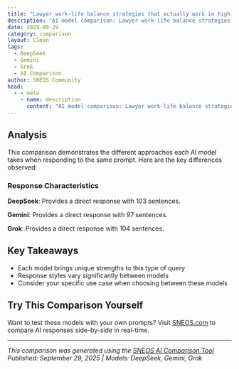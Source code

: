 ```yaml
---
title: "Lawyer work-life balance strategies that actually work in high-stress practice"
description: "AI model comparison: Lawyer work-life balance strategies that actually work in high-stress practice..."
date: 2025-09-29
category: comparison
layout: Clean
tags:
  - DeepSeek
  - Gemini
  - Grok
  - AI Comparison
author: SNEOS Community
head:
  - - meta
    - name: description
      content: "AI model comparison: Lawyer work-life balance strategies that actually work in high-stress practice..."
---
```


<ChatComparison
  title="Lawyer work-life balance strategies that actually work in high-stress practice"
  prompt="Lawyer work-life balance strategies that actually work in high-stress practice"
  :responses='{"DeepSeek": "Of course. This is one of the most critical and challenging issues in the legal profession. The \u0022always-on\u0022 culture, billable hour pressures, and high-stakes nature of the work make burnout a real and present danger.\n\nThe key is to move beyond generic advice and adopt strategies that are practical, actionable, and designed specifically for the high-stress legal environment. Here are lawyer work-life balance strategies that actually work.\n\n### I. The Mindset Shift: From \u0022Balance\u0022 to \u0022Integration \u0026 Boundaries\u0022\n\nFirst, abandon the myth of a perfect 50/50 balance every day. In a high-stress practice, some weeks will be 90/10. The goal is not daily perfection but **sustainable integration over the long term.**\n\n* **Reframe \u0022Balance\u0022:** Think of it as a seesaw. Some days, work is up; other days, life is up. The goal is to prevent the work side from crashing to the ground and staying there.\n* **Embrace \u0022Seasons\u0022:** Litigation has trial seasons. Corporate law has deal-closing seasons. Accept that there will be intense periods, but crucially, you must also have planned recovery periods.\n\n### II. Foundational Strategies: The Non-Negotiables\n\nThese are the bedrock habits that prevent burnout before it starts.\n\n1. **Ruthlessly Guard Your Time Off (The \u0022Do Not Disturb\u0022 Fortress):**\n * **Actual Vacations:** Take them. Truly disconnect. Inform key partners and clients well in advance. Designate a reliable coverage attorney and **do not check email.** A half-disconnected vacation is more stressful than no vacation at all.\n * **Protect Your Evenings \u0026 Weekends:** Block out \u0022non-negotiable\u0022 personal time on your calendar (e.g., \u0022Family Dinner,\u0022 \u0022Saturday Morning Hike\u0022). Treat these blocks with the same respect as a client meeting.\n * **Use Technology, Don\u0027t Be Used By It:** Turn off non-essential email and message notifications on your phone after hours. Use \u0022Focus\u0022 or \u0022Do Not Disturb\u0022 modes. A silent phone is a peaceful mind.\n\n2. **Radical Acceptance of Delegation and Systemization:**\n * **Delegate to the Right Level:** Don\u0027t waste your $500/hour time on $150/hour tasks. Delegate effectively to paralegals, junior associates, and administrative staff. Invest time in training them once to save you time forever.\n * **Create Systems and Templates:** Automate and systemize everything you can\u2014draft emails, common pleadings, discovery responses, checklists. This reduces decision fatigue and frees up mental bandwidth.\n\n3. **Master Your Calendar (It\u0027s Your Most Powerful Tool):**\n * **Time Blocking:** Don\u0027t just list tasks. Schedule them. Block out specific, uninterrupted time for deep work (drafting, strategy), shallow work (email), and personal commitments.\n * **Buffer Blocks:** Always schedule 15-30 minute buffers between meetings and tasks. This prevents the entire day from cascading into chaos from one overrun.\n * **\u0022No\u0022 is a Complete Sentence:** Learn to decline new commitments that don\u0027t align with your priorities or current capacity. It\u0027s better to under-promise and over-deliver.\n\n### III. Advanced In-the-Trenches Tactics\n\nThese are for when you\u0027re in the middle of a high-stress matter.\n\n1. **The \u0022Two-Minute Rule\u0022 for Email:**\n * If an email can be addressed in two minutes or less, do it immediately. If it can\u0027t, schedule time for it later. This prevents your inbox from becoming a terrifying, ever-growing to-do list.\n\n2. **The \u0022Stop-Time\u0022 Ritual:**\n * Create a 15-minute ritual at the end of your workday to signal to your brain that work is over. This could be: reviewing tomorrow\u0027s calendar, writing down your top 3 priorities for the next day, and shutting down your computer. This creates a psychological boundary.\n\n3. **Control the Communication Firehose:**\n * **Manage Client Expectations Early:** Set clear response-time guidelines (e.g., \u0022I typically respond to emails within 4 business hours during the day\u0022). This prevents clients from expecting instant replies at 10 PM.\n * **Batch Communication:** Designate 2-3 specific times per day to check and respond to emails and messages, rather than being reactive all day long.\n\n### IV. Personal Sustainability: Fuel for the Long Haul\n\nYou are your most important asset. A depleted lawyer is an ineffective lawyer.\n\n1. **Protect Your Sleep at All Costs:** Sleep deprivation directly impairs judgment, emotional regulation, and cognitive function\u2014the very tools of your trade. Aim for 7-8 hours. This is not a luxury; it\u0027s a professional necessity.\n\n2. **Schedule Self-Care Like a Court Date:**\n * Exercise, hobbies, and socializing cannot be \u0022if I have time\u0022 items. They must be scheduled. A 30-minute run, a weekly book club, or a coffee with a non-lawyer friend are critical for mental resilience.\n\n3. **Find a \u0022Third Place\u0022:**\n * This is a place that is neither the office nor home\u2014a gym, a coffee shop, a library, a park. It provides a mental and physical separation that is crucial for decompression.\n\n4. **Therapy and Coaching are Performance Enhancers:**\n * Talking to a therapist or a professional coach who understands the legal world is incredibly valuable. It provides a confidential outlet for stress and develops coping strategies. It\u0027s a sign of strength, not weakness.\n\n### V. The Firm \u0026 Culture Component\n\nIndividual strategies can only do so much in a toxic culture. If you\u0027re in a leadership position, foster this environment. If you\u0027re not, advocate for it.\n\n* **Measure Output, Not Hours Present:** Shift the focus from \u0022face time\u0022 to the quality and timeliness of work product.\n* **Leadership Must Model the Behavior:** If the managing partner sends emails at 2 AM on a Sunday, the message is clear. Leaders must take vacations and respect boundaries.\n* **Invest in Technology:** Provide tools that genuinely make life easier\u2014good document management systems, AI-assisted research, secure remote access\u2014to reduce friction and inefficiency.\n\n### Sample \u0022Ideal Week\u0022 Structure for a Lawyer:\n\n* **Monday:** Head down, deep work. Minimal meetings.\n* **Tuesday/Wednesday:** Meeting days. Client calls, court appearances, team check-ins.\n* **Thursday:** Wrapping up the week\u0027s major projects, preparing for Friday.\n* **Friday:** Lighter day. Administrative tasks, planning for the next week, aiming to finish by 5 PM.\n* **Evenings:** Two weeknights completely work-free (e.g., no email after 7 PM).\n* **Weekend:** One full day completely disconnected (e.g., Saturday). Sunday evening has a 1-hour \u0022weekly preview\u0022 to get organized for Monday, reducing Sunday Scaries.\n\n**Final, Crucial Point:** This is not about achieving a state of constant zen. It\u0027s about building a resilient system and a set of habits that allow you to thrive in the high-stress practice of law without sacrificing your health, relationships, or love for the profession. It requires intentionality and consistent practice, but it is absolutely achievable.", "Gemini": "## Lawyer Work-Life Balance Strategies That Actually Work in High-Stress Practice\n\nLet\u0027s be realistic, finding true \u0022balance\u0022 in a high-stress legal practice is often a moving target. It\u0027s less about achieving a perfect 50/50 split and more about managing your time, energy, and priorities to create a sustainable and fulfilling life *alongside* your demanding career. Here are strategies that lawyers in high-pressure environments find genuinely helpful:\n\n**I. Setting Boundaries \u0026 Prioritization:**\n\n* **Mastering the Art of Saying \u0022No\u0022 (Strategically):**\n * **Identify your limits:** Understand your capacity. Track your hours and energy levels to recognize when you\u0027re approaching burnout.\n * **Qualify requests:** Before agreeing to something, ask clarifying questions: \u0022What\u0027s the deadline?\u0022, \u0022What\u0027s the scope?\u0022, \u0022Is there someone else who could handle this?\u0022\n * **Delegate:** If possible, delegate tasks to junior attorneys, paralegals, or administrative staff. Even small delegations can free up significant time.\n * **Politely decline:** \u0022Thank you for thinking of me, but I\u0027m currently at capacity,\u0022 or \u0022I\u0027m unable to take that on right now due to existing commitments. Perhaps [colleague\u0027s name] would be a good fit.\u0022\n * **Negotiate deadlines:** If you can\u0027t decline entirely, negotiate a more realistic deadline.\n* **Time Blocking \u0026 Scheduling (With Buffer Time):**\n * **Treat your schedule like a billable hour:** Block out time for focused work, meetings, and *personal* activities (exercise, dinner with family, errands).\n * **Use a digital calendar religiously:** Sync your personal and work calendars to avoid double-booking and visualize your commitments.\n * **\u0022Buffer time\u0022 is crucial:** Schedule 15-30 minute gaps between meetings and tasks. This allows for unexpected delays, quick breaks, or mental resets. These gaps prevent you from feeling constantly rushed.\n* **Prioritization Techniques (Eisenhower Matrix, etc.):**\n * **Urgent/Important Matrix:** Categorize tasks as:\n * Urgent \u0026 Important: Do Immediately.\n * Important, Not Urgent: Schedule.\n * Urgent, Not Important: Delegate.\n * Neither Urgent nor Important: Eliminate.\n * **Eat the Frog:** Tackle your most challenging or unpleasant task first thing in the morning. This can boost productivity and reduce stress throughout the day.\n* **Mindful Email \u0026 Communication Management:**\n * **Designated Email Check Times:** Avoid constantly checking email. Set specific times (e.g., 10 am, 2 pm, 5 pm) to review and respond.\n * **Turn off notifications:** Silence email, social media, and other distracting notifications during focused work periods.\n * **Use \u0022canned responses\u0022:** Create templates for frequently asked questions or common requests to save time.\n * **Out-of-office auto-replies:** Clearly indicate your availability and response time when you\u0027re away from your desk.\n* **Defining Your \u0022Non-Negotiables\u0022:**\n * **Identify your core values:** What matters most to you outside of work? (Family time, health, hobbies, etc.).\n * **Protect those priorities:** Schedule them into your calendar and treat them with the same importance as client meetings. Don\u0027t let work consistently encroach on these areas.\n * **Communicate your boundaries:** Let colleagues and clients know your availability (within reason).\n\n**II. Optimizing Your Workday \u0026 Environment:**\n\n* **Batching Similar Tasks:**\n * **Example:** Respond to all emails at once, make all phone calls back-to-back, draft all similar documents in one block of time. This reduces context switching and improves efficiency.\n* **Utilizing Technology \u0026 Automation:**\n * **Legal Tech:** Explore case management software, document automation tools, and other legal tech solutions to streamline tasks and reduce manual effort.\n * **Dictation Software:** Dictate memos, emails, and even parts of legal briefs to speed up the writing process.\n * **Meeting Schedulers:** Use online meeting schedulers to eliminate back-and-forth emails when coordinating appointments.\n* **Creating a Focused Workspace:**\n * **Minimize distractions:** Declutter your desk, silence your phone, and use noise-canceling headphones if needed.\n * **Ergonomics:** Ensure your workspace is ergonomically sound to prevent physical strain and discomfort.\n * **Dedicated Work \u0026 Relaxation Spaces:** If possible, separate your work area from your relaxation areas at home to create a mental boundary.\n* **Mindful Breaks \u0026 Movement:**\n * **The Pomodoro Technique:** Work in focused 25-minute intervals followed by a short 5-minute break.\n * **Get up and move:** Take short walking breaks throughout the day to stretch your legs and clear your head. Even a 5-minute walk can make a difference.\n * **Hydration \u0026 Snacks:** Keep water and healthy snacks readily available to avoid energy crashes and maintain focus.\n\n**III. Cultivating Well-being \u0026 Self-Care:**\n\n* **Prioritizing Sleep:**\n * **Establish a consistent sleep schedule:** Go to bed and wake up around the same time each day, even on weekends.\n * **Create a relaxing bedtime routine:** Wind down with a warm bath, a book, or meditation.\n * **Optimize your sleep environment:** Make sure your bedroom is dark, quiet, and cool.\n* **Regular Exercise (Even Small Amounts):**\n * **Find an activity you enjoy:** This could be running, swimming, yoga, dancing, or anything that gets you moving.\n * **Schedule exercise into your calendar:** Treat it like an important appointment.\n * **Incorporate movement into your workday:** Take the stairs instead of the elevator, walk during lunch breaks, or do desk stretches.\n* **Mindfulness \u0026 Meditation:**\n * **Start with short sessions:** Even 5-10 minutes of daily meditation can reduce stress and improve focus.\n * **Use guided meditation apps:** There are many apps available that can help you get started.\n * **Practice mindful breathing:** Take a few deep breaths throughout the day to calm your nerves and center yourself.\n* **Healthy Eating Habits:**\n * **Plan your meals:** Prepare healthy meals and snacks in advance to avoid unhealthy impulse choices.\n * **Limit processed foods and sugary drinks:** These can lead to energy crashes and mood swings.\n * **Stay hydrated:** Drink plenty of water throughout the day.\n* **Cultivating Hobbies \u0026 Interests Outside of Work:**\n * **Make time for activities you enjoy:** This could be anything from reading to painting to playing sports.\n * **Engage in activities that are completely unrelated to law:** This can help you disconnect from work and recharge your batteries.\n * **Join a club or group:** This can provide social connection and a sense of community.\n* **Seeking Support \u0026 Connection:**\n * **Talk to a therapist or counselor:** Mental health is just as important as physical health.\n * **Connect with friends and family:** Spend time with loved ones and nurture your relationships.\n * **Find a mentor or peer group:** Connect with other lawyers who understand the challenges of the profession and can offer support and advice.\n * **Join a Lawyers Assistance Program:** These programs offer confidential counseling and support services for lawyers struggling with stress, burnout, or substance abuse.\n\n**IV. Firm Culture \u0026 Systemic Changes (Advocate for Yourself \u0026 Others):**\n\n* **Open Communication with Supervisors/Partners:**\n * **Be transparent about your workload and capacity.**\n * **Propose solutions to address workload imbalances.**\n * **Advocate for flexible work arrangements (if possible).**\n* **Promote a Culture of Respect for Work-Life Balance:**\n * **Lead by example:** Take your vacation time and disconnect from work when you\u0027re off.\n * **Encourage colleagues to prioritize their well-being.**\n * **Speak up against unrealistic expectations or excessive workloads.**\n* **Participate in Firm Initiatives:**\n * **Advocate for policies that support work-life balance, such as flexible work arrangements, parental leave, and wellness programs.**\n * **Volunteer for committees that focus on employee well-being.**\n* **Consider Firm Culture When Job Hunting:**\n * **Ask about work-life balance expectations during interviews.**\n * **Research the firm\u0027s policies and culture online.**\n * **Talk to current or former employees to get their perspective.**\n\n**Important Considerations:**\n\n* **This is an ongoing process, not a one-time fix.** Work-life balance is something you need to actively manage and adjust over time.\n* **Be patient with yourself.** It takes time to develop new habits and find strategies that work for you.\n* **Don\u0027t be afraid to ask for help.** There are many resources available to support lawyers in managing stress and improving their well-being.\n* **Be willing to make tough choices.** Sometimes, you may need to prioritize your well-being over your career. This doesn\u0027t mean you have to abandon your ambitions, but it may mean making adjustments to your career path.\n* **Remember your \u0022why\u0022.** Why did you become a lawyer in the first place? Keeping your values and long-term goals in mind can help you navigate difficult decisions and stay motivated.\n\nBy implementing these strategies, lawyers in high-stress practices can create a more sustainable and fulfilling career, while also prioritizing their well-being and personal lives. Remember, investing in yourself is not selfish; it\u0027s essential for long-term success and happiness.\n", "Grok": "Achieving work-life balance as a lawyer in a high-stress practice can be challenging, given the demanding nature of the profession with long hours, tight deadlines, and high stakes. However, with intentional strategies, it\u2019s possible to create a sustainable balance that supports both career success and personal well-being. Below are practical, actionable strategies tailored for lawyers, grounded in real-world challenges and solutions:\n\n### 1. **Set Clear Boundaries and Communicate Them**\n - **Why it works**: Lawyers often struggle with saying \u0022no\u0022 due to client expectations or firm culture, but boundaries are critical to prevent burnout.\n - **How to do it**: \n - Define specific work hours and stick to them as much as possible (e.g., avoid checking emails after 7 PM unless it\u2019s an emergency).\n - Communicate availability to clients and colleagues upfront. For example, set expectations about response times for non-urgent matters.\n - Use tools like email autoresponders to signal when you\u0027re unavailable.\n - **Real-world tip**: If you\u2019re in a firm, discuss workload capacity with partners or supervisors during performance reviews or regular check-ins to avoid overcommitment.\n\n### 2. **Prioritize and Delegate Effectively**\n - **Why it works**: High-stress practices often involve juggling multiple cases or deals, leading to overload. Prioritizing tasks and delegating where possible reduces unnecessary stress.\n - **How to do it**:\n - Use a task management system (e.g., Trello, Asana, or even a simple to-do list) to rank tasks by urgency and importance (Eisenhower Matrix is helpful here).\n - Delegate administrative or lower-level legal tasks to paralegals, junior associates, or support staff if available.\n - Outsource personal tasks (e.g., grocery delivery, house cleaning) to free up mental space.\n - **Real-world tip**: Regularly review your caseload with a mentor or team to identify tasks that can be shared or reassigned, especially during peak periods like trial prep.\n\n### 3. **Leverage Technology for Efficiency**\n - **Why it works**: Technology can streamline repetitive tasks and save hours, giving you more time for personal life.\n - **How to do it**:\n - Use legal tech tools like Clio or PracticePanther for case management and billing to reduce administrative burdens.\n - Automate document creation with templates or software like HotDocs.\n - Set up calendar reminders and time-blocking to structure your day and avoid over-scheduling.\n - **Real-world tip**: Avoid the trap of constant connectivity\u2014mute non-urgent notifications on your phone or laptop during personal time.\n\n### 4. **Schedule Personal Time as Non-Negotiable**\n - **Why it works**: Treating personal time with the same priority as billable hours ensures it doesn\u2019t get sidelined by work demands.\n - **How to do it**:\n - Block out time for family, exercise, or hobbies on your calendar and treat it like a client meeting.\n - Commit to small, consistent daily rituals (e.g., a 15-minute walk, reading before bed) rather than waiting for big chunks of free time.\n - Plan vacations or long weekends in advance and communicate unavailability early.\n - **Real-world tip**: Start small\u2014even an hour a day of disconnection can make a difference. If firm culture discourages time off, align personal days with slower periods or after major project completions.\n\n### 5. **Build a Support Network**\n - **Why it works**: Law can be isolating, and stress compounds without emotional or professional support.\n - **How to do it**:\n - Connect with peers or mentors who understand the pressures of practice for advice or venting.\n - Join bar association groups or lawyer wellness programs for community and resources.\n - Rely on family or friends for non-work-related outlets, and be honest about your need for balance.\n - **Real-world tip**: If your firm offers an Employee Assistance Program (EAP), use it for confidential counseling or stress management resources.\n\n### 6. **Focus on Physical and Mental Health**\n - **Why it works**: Chronic stress in law often leads to burnout, anxiety, or health issues. Proactive self-care boosts resilience and productivity.\n - **How to do it**:\n - Incorporate short bursts of exercise (e.g., a 20-minute workout or yoga session) into your routine, even if it\u2019s at home.\n - Practice mindfulness or meditation (apps like Calm or Headspace offer 5-10 minute sessions for busy professionals).\n - Seek therapy or coaching if stress feels unmanageable\u2014many lawyers benefit from professional support.\n - **Real-world tip**: Tie health habits to existing routines (e.g., a walk during lunch breaks or deep breathing before a client call) to make them stick.\n\n### 7. **Reassess Billable Hour Expectations**\n - **Why it works**: Unrealistic billable hour targets are a major stressor in law. Aligning your workload with personal capacity can prevent burnout.\n - **How to do it**:\n - Track your hours honestly and identify if targets are unsustainable. If so, discuss with firm leadership or consider alternative billing models like flat fees if you\u0027re in a solo or small practice.\n - Explore flexible work arrangements (e.g., remote work or part-time schedules) if your firm allows it.\n - **Real-world tip**: If firm culture prioritizes hours over well-being, evaluate long-term fit. Many lawyers move to in-house roles or boutique firms for better balance without sacrificing career growth.\n\n### 8. **Embrace the Power of \u201CGood Enough\u201D**\n - **Why it works**: Perfectionism drives stress in law, where over-preparing or over-researching eats into personal time.\n - **How to do it**:\n - Set realistic standards for non-critical tasks (e.g., don\u2019t over-polish internal memos).\n - Trust your professional judgment to know when a deliverable meets client needs without excessive revisions.\n - **Real-world tip**: Use deadlines to cap overworking\u2014commit to finishing a task within a set timeframe, even if it\u2019s not perfect, as long as it\u2019s effective.\n\n### 9. **Plan for Stress Peaks and Recovery**\n - **Why it works**: Legal practice often has predictable high-stress periods (e.g., trials, closings). Planning ahead mitigates their impact on personal life.\n - **How to do it**:\n - Anticipate busy periods and front-load personal time or lighter tasks before they hit.\n - Schedule recovery time after intense projects\u2014take a day off or reduce workload to recharge.\n - **Real-world tip**: During trials or major deadlines, negotiate with family or partners for temporary flexibility, but commit to making up the time afterward.\n\n### 10. **\u5B9A\u671F\u53CD\u601D\u5E76\u8C03\u6574 (Regularly Reflect and Adjust)**\n - **Why it works**: Work-life balance isn\u2019t static; needs and stressors change with cases, life stages, or firm dynamics.\n - **How to do it**:\n - Set a monthly or quarterly check-in to assess how balanced you feel using a simple scale (e.g., rate stress, family time, and job satisfaction 1-10).\n - Adjust strategies based on what\u2019s working or failing\u2014experiment with new approaches if needed.\n - **Real-world tip**: Keep a brief journal or note app to track patterns (e.g., when stress spikes or personal time feels squeezed) to identify triggers and solutions.\n\n### Challenges to Watch For\n- **Firm Culture**: If your workplace glorifies overwork, implementing balance can feel isolating or risky. Counter this by seeking allies within the firm or focusing on internal boundaries (e.g., mental detachment even if hours can\u2019t change).\n- **Client Expectations**: Clients may demand 24/7 availability. Manage this by setting clear communication norms early and offering alternative contacts (e.g., a team member) for emergencies.\n- **Guilt or Ambition**: Many lawyers feel guilty for taking time off or fear falling behind. Reframe balance as a performance enhancer\u2014rested lawyers make fewer errors and sustain long-term careers.\n\n### Final Thought\nWork-life balance for lawyers isn\u2019t about equal time for work and life; it\u2019s about creating a rhythm where both can coexist without constant sacrifice. Start with one or two strategies that resonate most, build consistency, and adapt as needed. Data from the American Bar Association shows that lawyers prioritizing well-being report higher job satisfaction and lower burnout rates, so the effort pays off. If you\u2019re feeling overwhelmed, consider consulting a coach or therapist specializing in legal professionals\u2014they can offer tailored guidance.\n\nWhat specific stressors are you facing in your practice? I can refine these strategies further if you share more context."}' 
  published-date="16:28"
/>

## Analysis

This comparison demonstrates the different approaches each AI model takes when responding to the same prompt. Here are the key differences observed:

### Response Characteristics

**DeepSeek**: Provides a direct response with 103 sentences. 

**Gemini**: Provides a direct response with 97 sentences. 

**Grok**: Provides a direct response with 104 sentences. 

## Key Takeaways

- Each model brings unique strengths to this type of query
- Response styles vary significantly between models
- Consider your specific use case when choosing between these models

## Try This Comparison Yourself

Want to test these models with your own prompts? Visit [SNEOS.com](https://sneos.com) to compare AI responses side-by-side in real-time.

---

*This comparison was generated using the [SNEOS AI Comparison Tool](https://sneos.com)*
*Published: September 29, 2025 | Models: DeepSeek, Gemini, Grok*
